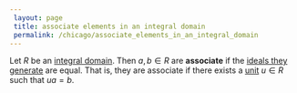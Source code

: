 ```yaml
---
 layout: page
 title: associate elements in an integral domain
 permalink: /chicago/associate_elements_in_an_integral_domain
---
```

Let $R$ be an [integral domain](https://mathgloss.github.io/MathGloss/chicago/integral_domain). Then $a,b\in R$ are **associate** if the [ideals they generate](https://mathgloss.github.io/MathGloss/chicago/generate_a_ring_ideal) are equal. That is, they are associate if there exists a [unit](https://mathgloss.github.io/MathGloss/chicago/unit_of_a_ring) $u\in R$ such that $ua=b$.
